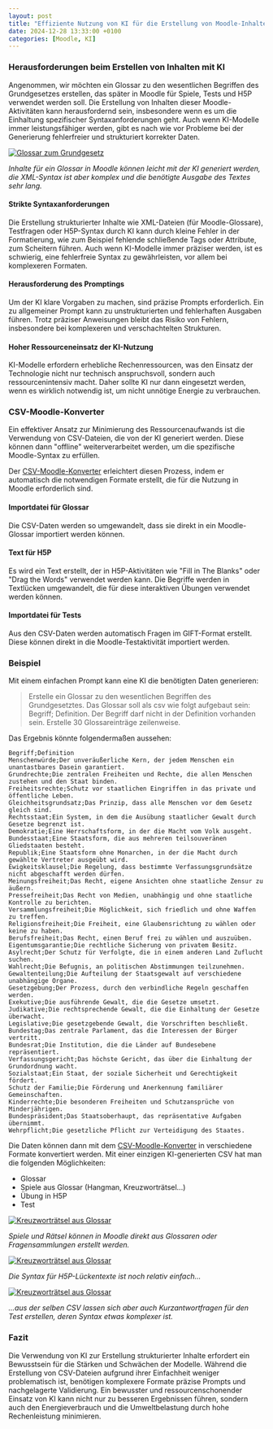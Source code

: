 ```yaml
---
layout: post
title: "Effiziente Nutzung von KI für die Erstellung von Moodle-Inhalten"
date: 2024-12-28 13:33:00 +0100
categories: [Moodle, KI]
---
```


### Herausforderungen beim Erstellen von Inhalten mit KI
Angenommen, wir möchten ein Glossar zu den wesentlichen Begriffen des Grundgesetzes erstellen, das später in Moodle für Spiele, Tests und H5P verwendet werden soll. Die Erstellung von Inhalten dieser Moodle-Aktivitäten kann herausfordernd sein, insbesondere wenn es um die Einhaltung spezifischer Syntaxanforderungen geht. Auch wenn KI-Modelle immer leistungsfähiger werden, gibt es nach wie vor Probleme bei der Generierung fehlerfreier und strukturiert korrekter Daten.

[![Glossar zum Grundgesetz](/assets/images/2024-12-28-grundgesetz.png)](/assets/images/2024-12-28-grundgesetz.png)

*Inhalte für ein Glossar in Moodle können leicht mit der KI generiert werden, die XML-Syntax ist aber komplex und die benötigte Ausgabe des Textes sehr lang.*

#### Strikte Syntaxanforderungen
Die Erstellung strukturierter Inhalte wie XML-Dateien (für Moodle-Glossare), Testfragen oder H5P-Syntax durch KI kann durch kleine Fehler in der Formatierung, wie zum Beispiel fehlende schließende Tags oder Attribute, zum Scheitern führen. Auch wenn KI-Modelle immer präziser werden, ist es schwierig, eine fehlerfreie Syntax zu gewährleisten, vor allem bei komplexeren Formaten.

#### Herausforderung des Promptings
Um der KI klare Vorgaben zu machen, sind präzise Prompts erforderlich. Ein zu allgemeiner Prompt kann zu unstrukturierten und fehlerhaften Ausgaben führen. Trotz präziser Anweisungen bleibt das Risiko von Fehlern, insbesondere bei komplexeren und verschachtelten Strukturen.

#### Hoher Ressourceneinsatz der KI-Nutzung
KI-Modelle erfordern erhebliche Rechenressourcen, was den Einsatz der Technologie nicht nur technisch anspruchsvoll, sondern auch ressourcenintensiv macht. Daher sollte KI nur dann eingesetzt werden, wenn es wirklich notwendig ist, um nicht unnötige Energie zu verbrauchen.

### CSV-Moodle-Konverter
Ein effektiver Ansatz zur Minimierung des Ressourcenaufwands ist die Verwendung von CSV-Dateien, die von der KI generiert werden. Diese können dann "offline" weiterverarbeitet werden, um die spezifische Moodle-Syntax zu erfüllen. 

Der [CSV-Moodle-Konverter](/csv-moodle-konverter) erleichtert diesen Prozess, indem er automatisch die notwendigen Formate erstellt, die für die Nutzung in Moodle erforderlich sind.

#### Importdatei für Glossar
Die CSV-Daten werden so umgewandelt, dass sie direkt in ein Moodle-Glossar importiert werden können.

#### Text für H5P
Es wird ein Text erstellt, der in H5P-Aktivitäten wie "Fill in The Blanks" oder "Drag the Words" verwendet werden kann. Die Begriffe werden in Textlücken umgewandelt, die für diese interaktiven Übungen verwendet werden können.

#### Importdatei für Tests
Aus den CSV-Daten werden automatisch Fragen im GIFT-Format erstellt. Diese können direkt in die Moodle-Testaktivität importiert werden.

### Beispiel
Mit einem einfachen Prompt kann eine KI die benötigten Daten generieren:

> Erstelle ein Glossar zu den wesentlichen Begriffen des Grundgesetztes. Das Glossar soll als csv wie folgt aufgebaut sein: Begriff; Definition. Der Begriff darf nicht in der Definition vorhanden sein. Erstelle 30 Glossareinträge zeilenweise.
>

Das Ergebnis könnte folgendermaßen aussehen:

```
Begriff;Definition
Menschenwürde;Der unveräußerliche Kern, der jedem Menschen ein unantastbares Dasein garantiert.
Grundrechte;Die zentralen Freiheiten und Rechte, die allen Menschen zustehen und den Staat binden.
Freiheitsrechte;Schutz vor staatlichen Eingriffen in das private und öffentliche Leben.
Gleichheitsgrundsatz;Das Prinzip, dass alle Menschen vor dem Gesetz gleich sind.
Rechtsstaat;Ein System, in dem die Ausübung staatlicher Gewalt durch Gesetze begrenzt ist.
Demokratie;Eine Herrschaftsform, in der die Macht vom Volk ausgeht.
Bundesstaat;Eine Staatsform, die aus mehreren teilsouveränen Gliedstaaten besteht.
Republik;Eine Staatsform ohne Monarchen, in der die Macht durch gewählte Vertreter ausgeübt wird.
Ewigkeitsklausel;Die Regelung, dass bestimmte Verfassungsgrundsätze nicht abgeschafft werden dürfen.
Meinungsfreiheit;Das Recht, eigene Ansichten ohne staatliche Zensur zu äußern.
Pressefreiheit;Das Recht von Medien, unabhängig und ohne staatliche Kontrolle zu berichten.
Versammlungsfreiheit;Die Möglichkeit, sich friedlich und ohne Waffen zu treffen.
Religionsfreiheit;Die Freiheit, eine Glaubensrichtung zu wählen oder keine zu haben.
Berufsfreiheit;Das Recht, einen Beruf frei zu wählen und auszuüben.
Eigentumsgarantie;Die rechtliche Sicherung von privatem Besitz.
Asylrecht;Der Schutz für Verfolgte, die in einem anderen Land Zuflucht suchen.
Wahlrecht;Die Befugnis, an politischen Abstimmungen teilzunehmen.
Gewaltenteilung;Die Aufteilung der Staatsgewalt auf verschiedene unabhängige Organe.
Gesetzgebung;Der Prozess, durch den verbindliche Regeln geschaffen werden.
Exekutive;Die ausführende Gewalt, die die Gesetze umsetzt.
Judikative;Die rechtsprechende Gewalt, die die Einhaltung der Gesetze überwacht.
Legislative;Die gesetzgebende Gewalt, die Vorschriften beschließt.
Bundestag;Das zentrale Parlament, das die Interessen der Bürger vertritt.
Bundesrat;Die Institution, die die Länder auf Bundesebene repräsentiert.
Verfassungsgericht;Das höchste Gericht, das über die Einhaltung der Grundordnung wacht.
Sozialstaat;Ein Staat, der soziale Sicherheit und Gerechtigkeit fördert.
Schutz der Familie;Die Förderung und Anerkennung familiärer Gemeinschaften.
Kinderrechte;Die besonderen Freiheiten und Schutzansprüche von Minderjährigen.
Bundespräsident;Das Staatsoberhaupt, das repräsentative Aufgaben übernimmt.
Wehrpflicht;Die gesetzliche Pflicht zur Verteidigung des Staates.
```
Die Daten können dann mit dem [CSV-Moodle-Konverter](/csv-moodle-konverter) in verschiedene Formate konvertiert werden.
Mit einer einzigen KI-generierten CSV hat man die folgenden Möglichkeiten:

- Glossar
- Spiele aus Glossar (Hangman, Kreuzworträtsel...)
- Übung in H5P
- Test

[![Kreuzworträtsel aus Glossar](/assets/images/2024-12-28-grundgesetz-game.png)](/assets/images/2024-12-28-grundgesetz-game.png)

*Spiele und Rätsel können in Moodle direkt aus Glossaren oder Fragensammlungen erstellt werden.*


[![Kreuzworträtsel aus Glossar](/assets/images/2024-12-28-grundgesetz-h5p.png)](/assets/images/2024-12-28-grundgesetz-h5p.png)

*Die Syntax für H5P-Lückentexte ist noch relativ einfach...*

[![Kreuzworträtsel aus Glossar](/assets/images/2024-12-28-grundgesetz-test.png)](/assets/images/2024-12-28-grundgesetz-test.png)

*...aus der selben CSV lassen sich aber auch Kurzantwortfragen für den Test erstellen, deren Syntax etwas komplexer ist.*

### Fazit
Die Verwendung von KI zur Erstellung strukturierter Inhalte erfordert ein Bewusstsein für die Stärken und Schwächen der Modelle. Während die Erstellung von CSV-Dateien aufgrund ihrer Einfachheit weniger problematisch ist, benötigen komplexere Formate präzise Prompts und nachgelagerte Validierung. Ein bewusster und ressourcenschonender Einsatz von KI kann nicht nur zu besseren Ergebnissen führen, sondern auch den Energieverbrauch und die Umweltbelastung durch hohe Rechenleistung minimieren.